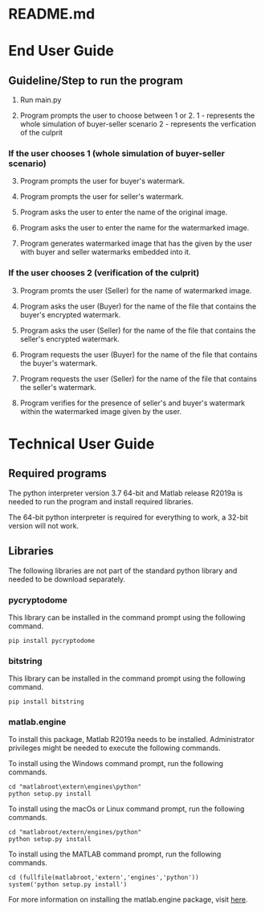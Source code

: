 # README.md

# End User Guide

## Guideline/Step to run the program
1. Run main.py

2. Program prompts the user to choose between 1 or 2.
   1 - represents the whole simulation of buyer-seller scenario
   2 - represents the verfication of the culprit
   
### If the user chooses 1 (whole simulation of buyer-seller scenario)
3. Program prompts the user for buyer's watermark.

4. Program prompts the user for seller's watermark.

5. Program asks the user to enter the name of the original image.

6. Program asks the user to enter the name for the watermarked image.

7. Program generates watermarked image that has the given by the user with buyer and seller watermarks embedded into it.

### If the user chooses 2 (verification of the culprit)
3. Program promts the user (Seller) for the name of watermarked image.

4. Program asks the user (Buyer) for the name of the file that contains the buyer's encrypted watermark.

5. Program asks the user (Seller) for the name of the file that contains the seller's encrypted watermark.

6. Program requests the user (Buyer) for the name of the file that contains the buyer's watermark.

7. Program requests the user (Seller) for the name of the file that contains the seller's watermark.

8. Program verifies for the presence of seller's and buyer's watermark within the watermarked image given by the user.

# Technical User Guide

## Required programs
The python interpreter version 3.7 64-bit and Matlab release R2019a is needed to run the program and install required libraries. 

The 64-bit python interpreter is required for everything to work, a 32-bit version will not work. 

## Libraries
The following libraries are not part of the standard python library and needed to be download separately.

### pycryptodome
This library can be installed in the command prompt using the following command.

```
pip install pycryptodome
```

### bitstring
This library can be installed in the command prompt using the following command.

```
pip install bitstring
```

### matlab.engine
To install this package, Matlab R2019a needs to be installed. Administrator privileges might be needed to execute the following commands. 

To install using the Windows command prompt, run the following commands.

```
cd "matlabroot\extern\engines\python"
python setup.py install
```

To install using the macOs or Linux command prompt, run the following commands.

```
cd "matlabroot/extern/engines/python"
python setup.py install
```

To install using the MATLAB command prompt, run the following commands.
```
cd (fullfile(matlabroot,'extern','engines','python'))
system('python setup.py install')
```

For more information on installing the matlab.engine package, visit [here](https://au.mathworks.com/help/matlab/matlab_external/install-the-matlab-engine-for-python.html).
